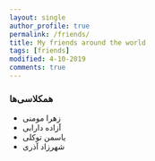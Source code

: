 ```yaml
---
layout: single
author_profile: true
permalink: /friends/
title: My friends around the world
tags: [friends]
modified: 4-10-2019
comments: true
---
```


### همکلاسی‌ها
* زهرا مومنی
* آزاده دارابی
* یاسمن توکلی
* شهرزاد آذری



